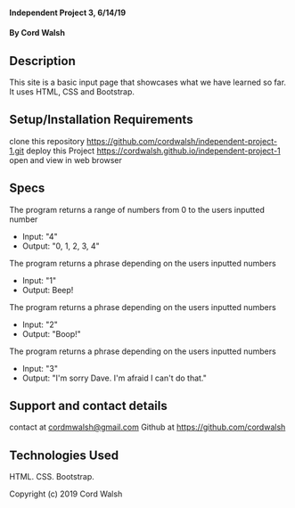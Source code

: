 
#### Independent Project 3, 6/14/19

#### By Cord Walsh

## Description

This site is a basic input page that showcases what we have learned so far. It uses HTML, CSS and Bootstrap.

## Setup/Installation Requirements
clone this repository https://github.com/cordwalsh/independent-project-1.git
deploy this Project https://cordwalsh.github.io/independent-project-1
open and view in web browser

## Specs

The program returns a range of numbers from 0 to the users inputted number
- Input: "4"
- Output: "0, 1, 2, 3, 4"

The program returns a phrase depending on the users inputted numbers
- Input: "1"
- Output: Beep!

The program returns a phrase depending on the users inputted numbers
- Input: "2"
- Output: "Boop!"

The program returns a phrase depending on the users inputted numbers
- Input: "3"
- Output: "I'm sorry Dave. I'm afraid I can't do that."

## Support and contact details

contact at cordmwalsh@gmail.com
Github at https://github.com/cordwalsh

## Technologies Used

HTML. CSS. Bootstrap.

Copyright (c) 2019 Cord Walsh
